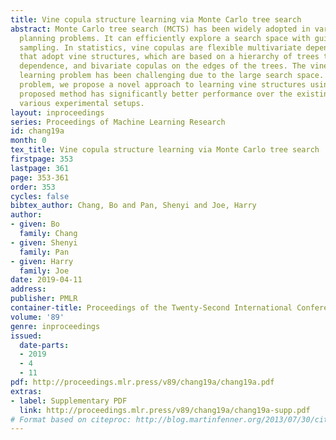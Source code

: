 ```yaml
---
title: Vine copula structure learning via Monte Carlo tree search
abstract: Monte Carlo tree search (MCTS) has been widely adopted in various game and
  planning problems. It can efficiently explore a search space with guided random
  sampling. In statistics, vine copulas are flexible multivariate dependence models
  that adopt vine structures, which are based on a hierarchy of trees to express conditional
  dependence, and bivariate copulas on the edges of the trees. The vine structure
  learning problem has been challenging due to the large search space. To tackle this
  problem, we propose a novel approach to learning vine structures using MCTS. The
  proposed method has significantly better performance over the existing methods under
  various experimental setups.
layout: inproceedings
series: Proceedings of Machine Learning Research
id: chang19a
month: 0
tex_title: Vine copula structure learning via Monte Carlo tree search
firstpage: 353
lastpage: 361
page: 353-361
order: 353
cycles: false
bibtex_author: Chang, Bo and Pan, Shenyi and Joe, Harry
author:
- given: Bo
  family: Chang
- given: Shenyi
  family: Pan
- given: Harry
  family: Joe
date: 2019-04-11
address: 
publisher: PMLR
container-title: Proceedings of the Twenty-Second International Conference on Artificial Intelligence and Statistics
volume: '89'
genre: inproceedings
issued:
  date-parts:
  - 2019
  - 4
  - 11
pdf: http://proceedings.mlr.press/v89/chang19a/chang19a.pdf
extras:
- label: Supplementary PDF
  link: http://proceedings.mlr.press/v89/chang19a/chang19a-supp.pdf
# Format based on citeproc: http://blog.martinfenner.org/2013/07/30/citeproc-yaml-for-bibliographies/
---
```

